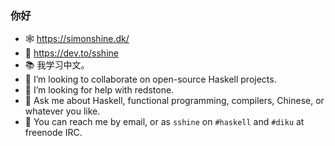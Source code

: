 ### 你好

- 🕸 https://simonshine.dk/
- 💬 https://dev.to/sshine
- 📚 我学习中文。
- 🌱 I’m looking to collaborate on open-source Haskell projects.
- 🤔 I’m looking for help with redstone.
- 💬 Ask me about Haskell, functional programming, compilers, Chinese, or whatever you like.
- 📨 You can reach me by email, or as `sshine` on `#haskell` and `#diku` at freenode IRC.
